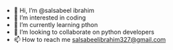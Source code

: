- 👋 Hi, I’m @salsabeel ibrahim
- 👀 I’m interested in coding
- 🌱 I’m currently learning pthon
- 💞️ I’m looking to collaborate on python developers
- 📫 How to reach me salsabeelibrahim327@gmail.com

<!---
salsabeel10/salsabeel10 is a ✨ special ✨ repository because its `README.md` (this file) appears on your GitHub profile.
You can click the Preview link to take a look at your changes.
--->
